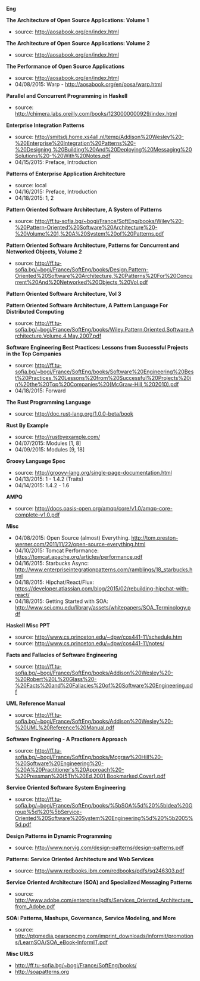 **Eng**

**The Architecture of Open Source Applications: Volume 1**
- source: http://aosabook.org/en/index.html

**The Architecture of Open Source Applications: Volume 2**
- source: http://aosabook.org/en/index.html

**The Performance of Open Source Applications**
- source: http://aosabook.org/en/index.html
- 04/08/2015: Warp - http://aosabook.org/en/posa/warp.html

**Parallel and Concurrent Programming in Haskell**
- source: http://chimera.labs.oreilly.com/books/1230000000929/index.html

**Enterprise Integration Patterns**
- source: http://smitsdj.home.xs4all.nl/temp/Addison%20Wesley%20-%20Enterprise%20Integration%20Patterns%20-%20Designing,%20Building%20And%20Deploying%20Messaging%20Solutions%20-%20With%20Notes.pdf
- 04/15/2015: Preface, Introduction

**Patterns of Enterprise Application Architecture**
- source: local
- 04/16/2015: Preface, Introduction
- 04/18/2015: 1, 2

**Pattern Oriented Software Architecture, A System of Patterns**
- source: http://ff.tu-sofia.bg/~bogi/France/SoftEng/books/Wiley%20-%20Pattern-Oriented%20Software%20Architecture%20-%20Volume%201,%20A%20System%20of%20Patterns.pdf

**Pattern Oriented Software Architecture, Patterns for Concurrent and Networked Objects, Volume 2**
- source: http://ff.tu-sofia.bg/~bogi/France/SoftEng/books/Design.Pattern-Oriented%20Software%20Architecture,%20Patterns%20For%20Concurrent%20And%20Networked%20Objects,%20Vol.pdf

**Pattern Oriented Software Architecture, Vol 3**

**Pattern Oriented Software Architecture, A Pattern Language For Distributed Computing**
- source: http://ff.tu-sofia.bg/~bogi/France/SoftEng/books/Wiley.Pattern.Oriented.Software.Architecture.Volume.4.May.2007.pdf

**Software Engineering Best Practices: Lessons from Successful Projects in the Top Companies**
- source: http://ff.tu-sofia.bg/~bogi/France/SoftEng/books/Software%20Engineering%20Best%20Practices.%20Lessons%20from%20Successful%20Projects%20in%20the%20Top%20Companies%20(McGraw-Hill,%202010).pdf
- 04/18/2015: Forward

**The Rust Programming Language**
- source: http://doc.rust-lang.org/1.0.0-beta/book

**Rust By Example**
- source: http://rustbyexample.com/
- 04/07/2015: Modules [1, 8]
- 04/09/2015: Modules [9, 18]

**Groovy Language Spec**
- source: http://groovy-lang.org/single-page-documentation.html
- 04/13/2015: 1 - 1.4.2 (Traits)
- 04/14/2015: 1.4.2 - 1.6

**AMPQ**
- source: http://docs.oasis-open.org/amqp/core/v1.0/amqp-core-complete-v1.0.pdf

**Misc**
- 04/08/2015: Open Source (almost) Everything. http://tom.preston-werner.com/2011/11/22/open-source-everything.html
- 04/10/2015: Tomcat Performance: https://tomcat.apache.org/articles/performance.pdf
- 04/16/2015: Starbucks Async: http://www.enterpriseintegrationpatterns.com/ramblings/18_starbucks.html
- 04/18/2015: Hipchat/React/Flux: https://developer.atlassian.com/blog/2015/02/rebuilding-hipchat-with-react/
- 04/18/2015: Getting Started with SOA: http://www.sei.cmu.edu/library/assets/whitepapers/SOA_Terminology.pdf

**Haskell Misc PPT**
- source: http://www.cs.princeton.edu/~dpw/cos441-11/schedule.htm
- source: http://www.cs.princeton.edu/~dpw/cos441-11/notes/

**Facts and Fallacies of Software Engineering**
- source: http://ff.tu-sofia.bg/~bogi/France/SoftEng/books/Addison%20Wesley%20-%20Robert%20L%20Glass%20-%20Facts%20and%20Fallacies%20of%20Software%20Engineering.pdf

**UML Reference Manual**
- source: http://ff.tu-sofia.bg/~bogi/France/SoftEng/books/Addison%20Wesley%20-%20UML%20Reference%20Manual.pdf

**Software Engineering - A Practioners Approach**
- source: http://ff.tu-sofia.bg/~bogi/France/SoftEng/books/Mcgraw%20Hill%20-%20Software%20Engineering%20-%20A%20Practitioner's%20Approach%20-%20Pressman%20(5Th%20Ed,2001,Bookmarked,Cover).pdf

**Service Oriented Software System Engineering**
- source: http://ff.tu-sofia.bg/~bogi/France/SoftEng/books/%5bSOA%5d%20%5bIdea%20Group%5d%20%5bService-Oriented%20Software%20System%20Engineering%5d%20%5b2005%5d.pdf

**Design Patterns in Dynamic Programming**
- source: http://www.norvig.com/design-patterns/design-patterns.pdf

**Patterns: Service Oriented Architecture and Web Services**
- source: http://www.redbooks.ibm.com/redbooks/pdfs/sg246303.pdf

**Service Oriented Architecture (SOA) and Specialized Messaging Patterns**
- source: http://www.adobe.com/enterprise/pdfs/Services_Oriented_Architecture_from_Adobe.pdf

**SOA: Patterns, Mashups, Governance, Service Modeling, and More**
- source: http://ptgmedia.pearsoncmg.com/imprint_downloads/informit/promotions/LearnSOA/SOA_eBook-InformIT.pdf

**Misc URLS**
- http://ff.tu-sofia.bg/~bogi/France/SoftEng/books/
- http://soapatterns.org
